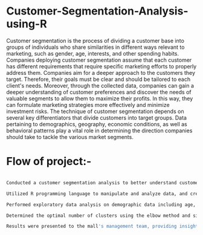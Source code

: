 # Customer-Segmentation-Analysis-using-R

Customer segmentation is the process of dividing a customer base into groups of individuals who share similarities in different ways relevant to marketing, such as gender, age, interests, and other spending habits.
Companies deploying customer segmentation assume that each customer has different requirements that require specific marketing efforts to properly address them. Companies aim for a deeper approach to the customers they target. Therefore, their goals must be clear and should be tailored to each client's needs. Moreover, through the collected data, companies can gain a deeper understanding of customer preferences and discover the needs of valuable segments to allow them to maximize their profits. In this way, they can formulate marketing strategies more effectively and minimize investment risks.
The technique of customer segmentation depends on several key differentiators that divide customers into target groups. Data pertaining to demographics, geography, economic conditions, as well as behavioral patterns play a vital role in determining the direction companies should take to tackle the various market segments.

# Flow of project:-
```sh

Conducted a customer segmentation analysis to better understand customer behavior and preferences for a mall.

Utilized R programming language to manipulate and analyze data, and created visualizations using ggplot2 and plotrix packages.

Performed exploratory data analysis on demographic data including age, gender, and annual income, as well as spending scores using k-means clustering.

Determined the optimal number of clusters using the elbow method and silhouette analysis, concluding that four clusters were appropriate for this dataset.

Results were presented to the mall's management team, providing insight into customer segmentation, allowing them to tailor marketing efforts to each cluster's unique preferences.

